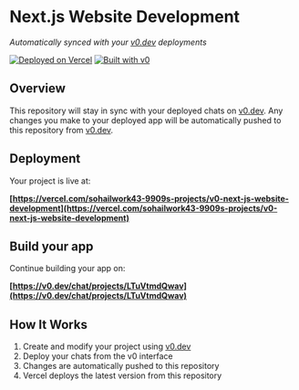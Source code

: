 # Next.js Website Development

*Automatically synced with your [v0.dev](https://v0.dev) deployments*

[![Deployed on Vercel](https://img.shields.io/badge/Deployed%20on-Vercel-black?style=for-the-badge&logo=vercel)](https://vercel.com/sohailwork43-9909s-projects/v0-next-js-website-development)
[![Built with v0](https://img.shields.io/badge/Built%20with-v0.dev-black?style=for-the-badge)](https://v0.dev/chat/projects/LTuVtmdQwav)

## Overview

This repository will stay in sync with your deployed chats on [v0.dev](https://v0.dev).
Any changes you make to your deployed app will be automatically pushed to this repository from [v0.dev](https://v0.dev).

## Deployment

Your project is live at:

**[https://vercel.com/sohailwork43-9909s-projects/v0-next-js-website-development](https://vercel.com/sohailwork43-9909s-projects/v0-next-js-website-development)**

## Build your app

Continue building your app on:

**[https://v0.dev/chat/projects/LTuVtmdQwav](https://v0.dev/chat/projects/LTuVtmdQwav)**

## How It Works

1. Create and modify your project using [v0.dev](https://v0.dev)
2. Deploy your chats from the v0 interface
3. Changes are automatically pushed to this repository
4. Vercel deploys the latest version from this repository
